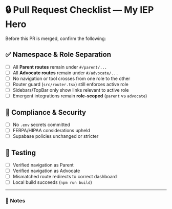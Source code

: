 # 🔒 Pull Request Checklist — My IEP Hero

Before this PR is merged, confirm the following:

## ✅ Namespace & Role Separation
- [ ] All **Parent routes** remain under `#/parent/...`
- [ ] All **Advocate routes** remain under `#/advocate/...`
- [ ] No navigation or tool crosses from one role to the other
- [ ] Router guard (`src/router.tsx`) still enforces active role
- [ ] Sidebars/TopBar only show links relevant to active role
- [ ] Emergent integrations remain **role-scoped** (`parent` vs `advocate`)

## 🔐 Compliance & Security
- [ ] No `.env` secrets committed
- [ ] FERPA/HIPAA considerations upheld
- [ ] Supabase policies unchanged or stricter

## 🧪 Testing
- [ ] Verified navigation as Parent
- [ ] Verified navigation as Advocate
- [ ] Mismatched route redirects to correct dashboard
- [ ] Local build succeeds (`npm run build`)

---

### 📖 Notes
<!-- Add any details about what this PR changes, and why -->
